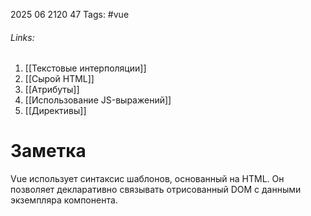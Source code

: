 2025 06 2120 47
Tags: #vue
###### Links: 
1) [[Текстовые интерполяции]]
2) [[Сырой HTML]]
3) [[Атрибуты]]
4) [[Использование JS-выражений]]
5) [[Директивы]]
# Заметка
Vue использует синтаксис шаблонов, основанный на HTML. Он позволяет декларативно связывать отрисованный DOM с данными экземпляра компонента.